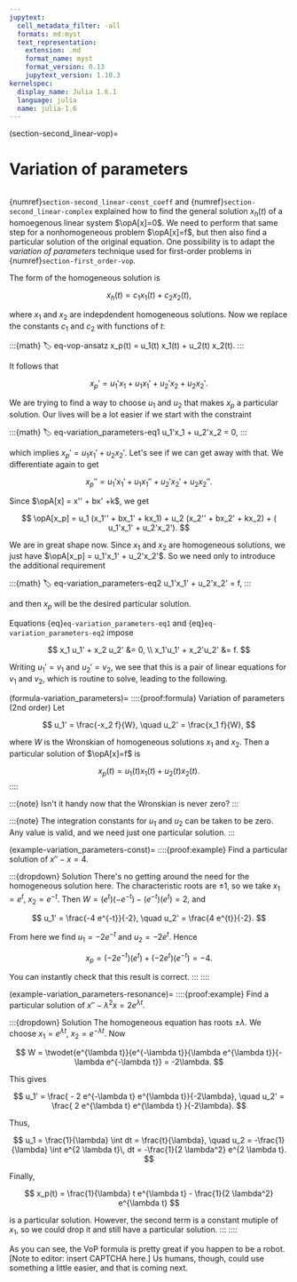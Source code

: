 ```yaml
---
jupytext:
  cell_metadata_filter: -all
  formats: md:myst
  text_representation:
    extension: .md
    format_name: myst
    format_version: 0.13
    jupytext_version: 1.10.3
kernelspec:
  display_name: Julia 1.6.1
  language: julia
  name: julia-1.6
---
```

(section-second_linear-vop)=
# Variation of parameters

```{index} variation of parameters
```

{numref}`section-second_linear-const_coeff` and {numref}`section-second_linear-complex` explained how to find the general solution $x_h(t)$ of a homoegenous linear system $\opA[x]=0$. We need to perform that same step for a nonhomogeneous problem $\opA[x]=f$, but then also find a particular solution of the original equation. One possibility is to adapt the *variation of parameters* technique used for first-order problems in {numref}`section-first_order-vop`.

The form of the homogeneous solution is

$$
x_h(t) = c_1 x_1(t) + c_2 x_2(t),
$$

where $x_1$ and $x_2$ are indepdendent homogeneous solutions. Now we replace the constants $c_1$ and $c_2$ with functions of $t$:

:::{math}
:label: eq-vop-ansatz
x_p(t) = u_1(t) x_1(t) + u_2(t) x_2(t).
:::

It follows that

$$
x_p' = u_1'x_1 + u_1 x_1' + u_2'x_2 + u_2 x_2'. 
$$ 

We are trying to find a way to choose $u_1$ and $u_2$ that makes $x_p$ a particular solution. Our lives will be a lot easier if we start with the constraint

:::{math}
:label: eq-variation_parameters-eq1
u_1'x_1 + u_2'x_2 = 0,
:::

which implies $x_p' = u_1 x_1' + u_2 x_2'$. Let's see if we can get away with that. We differentiate again to get

$$
x_p'' = u_1'x_1' + u_1 x_1'' + u_2'x_2' + u_2 x_2''.
$$

Since $\opA[x] = x'' + bx' +k$, we get

$$
\opA[x_p] = u_1 (x_1'' + bx_1' + kx_1) + u_2 (x_2'' + bx_2' + kx_2) + ( u_1'x_1' + u_2'x_2').
$$

We are in great shape now. Since $x_1$ and $x_2$ are homogeneous solutions, we just have $\opA[x_p] = u_1'x_1' + u_2'x_2'$. So we need only to introduce the additional requirement

:::{math}
:label: eq-variation_parameters-eq2
u_1'x_1' + u_2'x_2' = f,
:::

and then $x_p$ will be the desired particular solution.

Equations {eq}`eq-variation_parameters-eq1` and {eq}`eq-variation_parameters-eq2` impose

$$
x_1 u_1' + x_2 u_2' &= 0, \\ 
x_1'u_1' + x_2'u_2' &= f.
$$

Writing $u_1'=v_1$ and $u_2'=v_2$, we see that this is a pair of linear equations for $v_1$ and $v_2$, which is routine to solve, leading to the following.

(formula-variation_parameters)=
::::{proof:formula} Variation of parameters (2nd order)
Let 

$$
u_1' = \frac{-x_2 f}{W}, \quad u_2' = \frac{x_1 f}{W},
$$

where $W$ is the Wronskian of homogeneous solutions $x_1$ and $x_2$. Then a particular solution of $\opA[x]=f$ is 

$$
x_p(t) = u_1(t) x_1(t) + u_2(t) x_2(t).
$$
::::

:::{note}
Isn't it handy now that the Wronskian is never zero?
:::

:::{note}
The integration constants for $u_1$ and $u_2$ can be taken to be zero. Any value is valid, and we need just one particular solution.
:::

(example-variation_parameters-const)=
::::{proof:example} 
Find a particular solution of $x'' - x = 4$. 

:::{dropdown} Solution
There's no getting around the need for the homogeneous solution here. The characteristic roots are $\pm 1$, so we take $x_1=e^t$, $x_2=e^{-t}$. Then $W=(e^t)(-e^{-t}) - (e^{-t})(e^t) = 2$, and 

$$
u_1' = \frac{-4 e^{-t}}{-2}, \quad u_2' = \frac{4 e^{t}}{-2}.
$$

From here we find $u_1 = -2e^{-t}$ and $u_2 = -2e^t$. Hence 

$$
x_p = (-2e^{-t})(e^t) + (-2e^t)(e^{-t}) = -4.
$$

You can instantly check that this result is correct.
:::
::::

(example-variation_parameters-resonance)=
::::{proof:example} 
Find a particular solution of $x'' - \lambda^2 x = 2 e^{\lambda t}$. 

:::{dropdown} Solution
The homogeneous equation has roots $\pm \lambda$. We choose $x_1=e^{\lambda t}$, $x_2=e^{-\lambda t}$. Now

$$
W = \twodet{e^{\lambda t}}{e^{-\lambda t}}{\lambda e^{\lambda t}}{-\lambda e^{-\lambda t}} = -2\lambda.
$$

This gives

$$
u_1' = \frac{ - 2 e^{-\lambda t} e^{\lambda t}}{-2\lambda}, \quad u_2' = \frac{ 2 e^{\lambda t} e^{\lambda t} }{-2\lambda}.
$$

Thus,

$$
u_1 = \frac{1}{\lambda} \int dt = \frac{t}{\lambda}, \quad 
u_2 = -\frac{1}{\lambda} \int e^{2 \lambda t}\, dt  = -\frac{1}{2 \lambda^2} e^{2 \lambda t}.
$$

Finally,

$$
x_p(t) = \frac{1}{\lambda} t e^{\lambda t}  - \frac{1}{2 \lambda^2} e^{\lambda t}
$$

is a particular solution. However, the second term is a constant mutiple of $x_1$, so we could drop it and still have a particular solution.
:::
::::

As you can see, the VoP formula is pretty great if you happen to be a robot. [Note to editor: insert CAPTCHA here.] Us humans, though, could use something a little easier, and that is coming next.